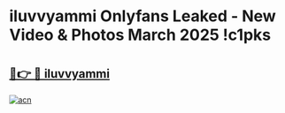 # iluvvyammi Onlyfans Leaked - New Video & Photos March 2025 !c1pks

# <h2><a href="https://llemjw.iuczelnia.edu.pl?title=iluvvyammi&ref=c1pks">🔗👉 🔴 iluvvyammi</a></h2>

[![acn](https://github.com/user-attachments/assets/0f9c940e-d8b0-45ae-aac7-cd30a18b3e1c)](https://llemjw.iuczelnia.edu.pl?title=iluvvyammi&ref=c1pks)

